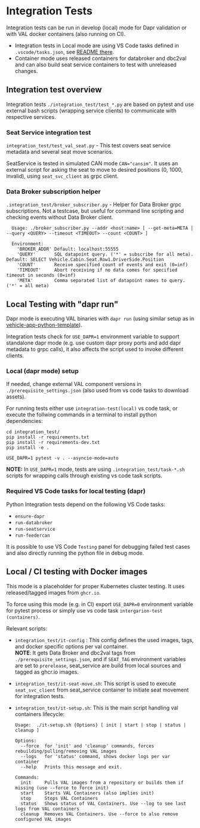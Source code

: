 # Integration Tests

Integration tests can be run in develop (local) mode for Dapr validation or with VAL docker containers (also running on CI).

- Integration tests in Local mode are using VS Code tasks defined in `.vscode/tasks.json`, see [README there](../.vscode/README.md).
- Container mode uses released containers for databroker and dbc2val and can also build seat  service containers to test with unreleased changes.

##

## Integration test overview

Integration tests `./integration_test/test_*.py` are based on pytest and use external bash scripts (wrapping service clients) to communicate with respective services.

### Seat Service integration test

`integration_test/test_val_seat.py` - This test covers seat service metadata and several seat move scenarios.

SeatService is tested in simulated CAN mode `CAN="cansim"`. It uses an external script for asking the seat to move to desired positions (0, 1000, invalid),
using `seat_svc_client` as grpc client.

### Data Broker subscription helper

`.integration_test/broker_subscriber.py` - Helper for Data Broker grpc subscriptions. Not a testcase, but useful for command line scripting and checking events without Data Broker client.

```text
  Usage: ./broker_subscriber.py --addr <host:name> [ --get-meta=META | --query <QUERY> --timeout <TIMEOUT> --count <COUNT> ]

  Environment:
    'BROKER_ADDR' Default: localhost:55555
    'QUERY'       SQL datapoint query. ('*' = subscribe for all meta). Default: SELECT Vehicle.Cabin.Seat.Row1.DriverSide.Position
    'COUNT'       Receive specified count of events and exit (0=inf)
    'TIMEOUT'     Abort receiving if no data comes for specified timeout in seconds (0=inf)
    'META'        Comma separated list of datapoint names to query. ('*' = all meta)
```

## Local Testing with "dapr run"

Dapr mode is executing VAL binaries with `dapr run` (using similar setup as in [vehicle-app-python-template](https://github.com/eclipse-velocitas/vehicle-app-python-template)).

Integration tests check for `USE_DAPR=1` environment variable to support standalone dapr mode (e.g.
use custom dapr proxy ports and add dapr metadata to grpc calls), it also affects the script used to invoke different clients.

### Local (dapr mode) setup

If needed, change external VAL component versions in `./prerequisite_settings.json` (also used from vs code tasks to download assets).

For running tests either use `integration-test(local)` vs code task, or execute the follwing commands in a terminal to install python dependencies:

```shell
cd integration_test/
pip install -r requirements.txt
pip install -r requirements-dev.txt
pip install -e .

USE_DAPR=1 pytest -v . --asyncio-mode=auto
```

**NOTE:** In `USE_DAPR=1` mode, tests are using `.integration_test/task-*.sh` scripts for wrapping calls through existing vs code task scripts.

### Required VS Code tasks for local testing (dapr)

Python Integration tests depend on the following VS Code tasks:

- `ensure-dapr`
- `run-databroker`
- `run-seatservice`
- `run-feedercan`

It is possible to use VS Code `Testing` panel for debugging failed test cases and also directly running the python file in debug mode.

## Local / CI testing with Docker images

This mode is a placeholder for proper Kubernetes cluster testing. It uses released/tagged images from `ghcr.io`.

To force using this mode (e.g. in CI) export `USE_DAPR=0` environment variable for pytest process or simply use vs code task `intergarion-test (containers)`.

Relevant scripts:

- `integration_test/it-config` : This config defines the used images, tags, and docker specific options per val container.\
  **NOTE**: It gets Data Broker and dbc2val tags from `./prerequisite_settings.json`, and if `SEAT_TAG` environment variables are set to `prerelease`,
  seat_service are build from local sources and tagged as ghcr.io images.
- `integration_test/it-seat-move.sh`: This script is used to execute `seat_svc_client` from seat_service container to initiate seat movement for integration tests.
- `integration_test/it-setup.sh`: This is the main script handling val containers lifecycle:

    ```text
    Usage:  ./it-setup.sh {Options} [ init | start | stop | status | cleanup ]

    Options:
      --force  for 'init' and 'cleanup' commands, forces rebuilding/pulling/removing VAL images
      --logs   for 'status' command, shows docker logs per var container
      --help   Prints this message and exit.

    Commands:
      init     Pulls VAL images from a repository or builds them if missing (use --force to force init)
      start    Starts VAL Containers (also implies init)
      stop     Stops VAL Containers
      status   Shows status of VAL Containers. Use --log to see last logs from VAL containers
      cleanup  Removes VAL Containers. Use --force to also remove configured VAL images
    ```
